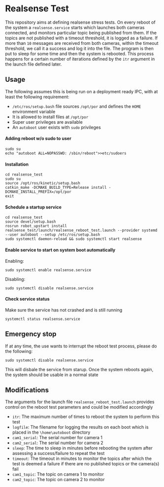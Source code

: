 # Realsense Test
This repository aims at defining realsense stress tests. On every reboot of the system a `realsense.service` starts which launches both cameras connected, and monitors particular topic being published from them. If the topics are not published with a timeout threshold, it is logged as a failure. If more than `10` messages are received from both cameras, within the timeout threshold, we call it a success and log it into the file. The program is then put to sleep for some time and then the system is rebooted. This process happens for a certain number of iterations defined by the `itr` argument in the launch file defined later.

## Usage
The following assumes this is being run on a deployment ready IPC, with at least the following requirement:
- `/etc/ros/setup.bash` file sources `/opt/por` and defines the `HOME` environment variable
- It is allowed to install files at `/opt/por`
- Super user privileges are available
- An `autoboot` user exists with `sudo` privileges

#### Adding reboot w/o sudo to user
```
sudo su
echo "autoboot ALL=NOPASSWD: /sbin/reboot">>etc/sudoers
```
#### Installation
```
cd realsense_test
sudo su
source /opt/ros/kinetic/setup.bash
catkin_make -DCMAKE_BUILD_TYPE=Release install -DCMAKE_INSTALL_PREFIX=/opt/por
exit
```
#### Schedule a startup service
```
cd realsense_test
source devel/setup.bash
rosrun robot_upstart install realsense_test/launch/realsense_reboot_test.launch --provider systemd --user autoboot --setup /etc/ros/setup.bash
sudo systemctl daemon-reload && sudo systemctl start realsense
```
#### Enable service to start on system boot automatically
Enabling:
```
sudo systemctl enable realsense.service
```
Disabling:
```
sudo systemctl disable realsense.service
```
#### Check service status
Make sure the service has not crashed and is still running
```
systemctl status realsense.service
```

## Emergency stop
If at any time, the use wants to interrupt the reboot test process, please do the following:
```
sudo systemctl disable realsense.service
```
This will disbale the service from starup. Once the system reboots again, the system should be usable in a normal state


## Modifications
The arguments for the launch file `realsense_reboot_test.launch` provides control on the reboot test parameters and could be modified accordingly
- `itr`: The maximum number of times to reboot the system to perform this test
- `logfile`: The filename for logging the results on each boot which is placed in the `\home\autoboot` directory
- `cam1_serial`: The serial number for camera 1
- `cam2_serial`: The serial number for camera 2
- `sleep`: The time to sleep in minutes before rebooting the system after assessing a success/failure to repeat the test
- `timeout`: The timeout in minutes to monitor the topics after which the test is deemed a failure if there are no published topics or the camera(s) fail
- `cam1_topic`: The topic on camera 1 to monitor
- `cam2_topic`: The topic on camera 2 to monitor
